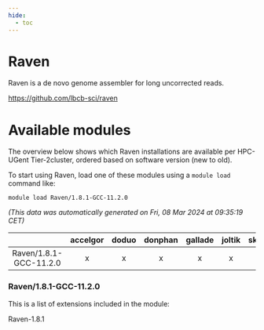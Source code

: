 ```yaml
---
hide:
  - toc
---
```


Raven
=====


Raven is a de novo genome assembler for long uncorrected reads.

https://github.com/lbcb-sci/raven
# Available modules


The overview below shows which Raven installations are available per HPC-UGent Tier-2cluster, ordered based on software version (new to old).

To start using Raven, load one of these modules using a `module load` command like:

```shell
module load Raven/1.8.1-GCC-11.2.0
```

*(This data was automatically generated on Fri, 08 Mar 2024 at 09:35:19 CET)*  

| |accelgor|doduo|donphan|gallade|joltik|skitty|
| :---: | :---: | :---: | :---: | :---: | :---: | :---: |
|Raven/1.8.1-GCC-11.2.0|x|x|x|x|x|x|


### Raven/1.8.1-GCC-11.2.0

This is a list of extensions included in the module:

Raven-1.8.1